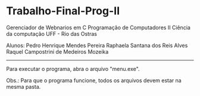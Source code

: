 # Trabalho-Final-Prog-II

Gerenciador de Webnarios em C
Programação de Computadores II
Ciência da computação
UFF - Rio das Ostras

Alunos:
Pedro Henrique Mendes Pereira
Raphaela Santana dos Reis Alves
Raquel Campostrini de Medeiros Mozeika




-------------------------------------------------

Para executar o programa, abra o arquivo "menu.exe".

Obs.: Para que o programa funcione, todos os arquivos devem estar na mesma pasta.
